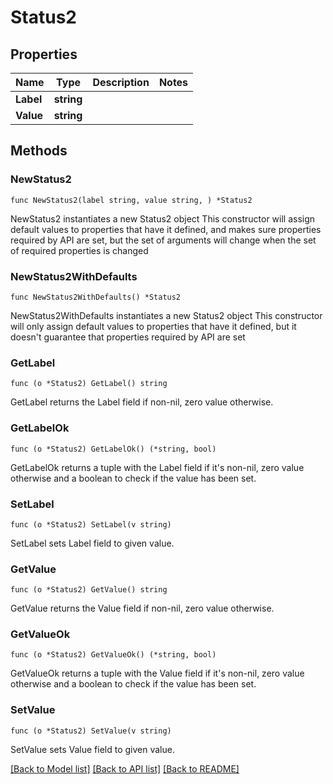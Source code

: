 # Status2

## Properties

Name | Type | Description | Notes
------------ | ------------- | ------------- | -------------
**Label** | **string** |  | 
**Value** | **string** |  | 

## Methods

### NewStatus2

`func NewStatus2(label string, value string, ) *Status2`

NewStatus2 instantiates a new Status2 object
This constructor will assign default values to properties that have it defined,
and makes sure properties required by API are set, but the set of arguments
will change when the set of required properties is changed

### NewStatus2WithDefaults

`func NewStatus2WithDefaults() *Status2`

NewStatus2WithDefaults instantiates a new Status2 object
This constructor will only assign default values to properties that have it defined,
but it doesn't guarantee that properties required by API are set

### GetLabel

`func (o *Status2) GetLabel() string`

GetLabel returns the Label field if non-nil, zero value otherwise.

### GetLabelOk

`func (o *Status2) GetLabelOk() (*string, bool)`

GetLabelOk returns a tuple with the Label field if it's non-nil, zero value otherwise
and a boolean to check if the value has been set.

### SetLabel

`func (o *Status2) SetLabel(v string)`

SetLabel sets Label field to given value.


### GetValue

`func (o *Status2) GetValue() string`

GetValue returns the Value field if non-nil, zero value otherwise.

### GetValueOk

`func (o *Status2) GetValueOk() (*string, bool)`

GetValueOk returns a tuple with the Value field if it's non-nil, zero value otherwise
and a boolean to check if the value has been set.

### SetValue

`func (o *Status2) SetValue(v string)`

SetValue sets Value field to given value.



[[Back to Model list]](../README.md#documentation-for-models) [[Back to API list]](../README.md#documentation-for-api-endpoints) [[Back to README]](../README.md)


